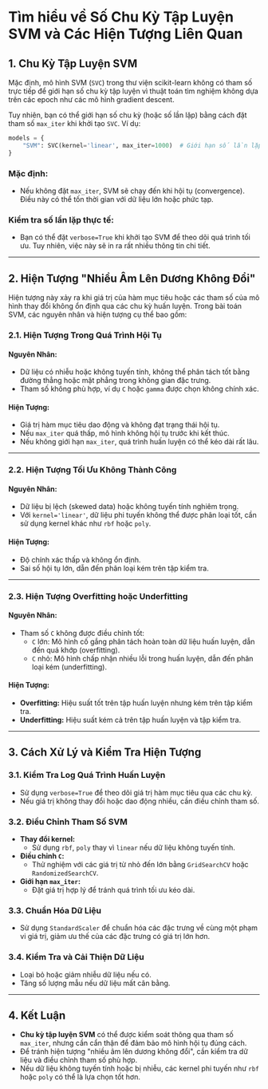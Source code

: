 # Tìm hiểu về Số Chu Kỳ Tập Luyện SVM và Các Hiện Tượng Liên Quan

## **1. Chu Kỳ Tập Luyện SVM**

Mặc định, mô hình SVM (`SVC`) trong thư viện scikit-learn không có tham số trực tiếp để giới hạn số chu kỳ tập luyện vì thuật toán tìm nghiệm không dựa trên các epoch như các mô hình gradient descent.

Tuy nhiên, bạn có thể giới hạn số chu kỳ (hoặc số lần lặp) bằng cách đặt tham số `max_iter` khi khởi tạo `SVC`. Ví dụ:

```python
models = {
    "SVM": SVC(kernel='linear', max_iter=1000)  # Giới hạn số lần lặp tối đa là 1000
}
```

### **Mặc định:**
- Nếu không đặt `max_iter`, SVM sẽ chạy đến khi hội tụ (convergence). Điều này có thể tốn thời gian với dữ liệu lớn hoặc phức tạp.

### **Kiểm tra số lần lặp thực tế:**
- Bạn có thể đặt `verbose=True` khi khởi tạo SVM để theo dõi quá trình tối ưu. Tuy nhiên, việc này sẽ in ra rất nhiều thông tin chi tiết.

---

## **2. Hiện Tượng "Nhiều Âm Lên Dương Không Đổi"**

Hiện tượng này xảy ra khi giá trị của hàm mục tiêu hoặc các tham số của mô hình thay đổi không ổn định qua các chu kỳ huấn luyện. Trong bài toán SVM, các nguyên nhân và hiện tượng cụ thể bao gồm:

### **2.1. Hiện Tượng Trong Quá Trình Hội Tụ**

#### **Nguyên Nhân:**
- Dữ liệu có nhiễu hoặc không tuyến tính, không thể phân tách tốt bằng đường thẳng hoặc mặt phẳng trong không gian đặc trưng.
- Tham số không phù hợp, ví dụ `C` hoặc `gamma` được chọn không chính xác.

#### **Hiện Tượng:**
- Giá trị hàm mục tiêu dao động và không đạt trạng thái hội tụ.
- Nếu `max_iter` quá thấp, mô hình không hội tụ trước khi kết thúc.
- Nếu không giới hạn `max_iter`, quá trình huấn luyện có thể kéo dài rất lâu.

---

### **2.2. Hiện Tượng Tối Ưu Không Thành Công**

#### **Nguyên Nhân:**
- Dữ liệu bị lệch (skewed data) hoặc không tuyến tính nghiêm trọng.
- Với `kernel='linear'`, dữ liệu phi tuyến không thể được phân loại tốt, cần sử dụng kernel khác như `rbf` hoặc `poly`.

#### **Hiện Tượng:**
- Độ chính xác thấp và không ổn định.
- Sai số hội tụ lớn, dẫn đến phân loại kém trên tập kiểm tra.

---

### **2.3. Hiện Tượng Overfitting hoặc Underfitting**

#### **Nguyên Nhân:**
- Tham số `C` không được điều chỉnh tốt:
  - `C` lớn: Mô hình cố gắng phân tách hoàn toàn dữ liệu huấn luyện, dẫn đến quá khớp (overfitting).
  - `C` nhỏ: Mô hình chấp nhận nhiều lỗi trong huấn luyện, dẫn đến phân loại kém (underfitting).

#### **Hiện Tượng:**
- **Overfitting:** Hiệu suất tốt trên tập huấn luyện nhưng kém trên tập kiểm tra.
- **Underfitting:** Hiệu suất kém cả trên tập huấn luyện và tập kiểm tra.

---

## **3. Cách Xử Lý và Kiểm Tra Hiện Tượng**

### **3.1. Kiểm Tra Log Quá Trình Huấn Luyện**
- Sử dụng `verbose=True` để theo dõi giá trị hàm mục tiêu qua các chu kỳ.
- Nếu giá trị không thay đổi hoặc dao động nhiều, cần điều chỉnh tham số.

### **3.2. Điều Chỉnh Tham Số SVM**
- **Thay đổi kernel:**
  - Sử dụng `rbf`, `poly` thay vì `linear` nếu dữ liệu không tuyến tính.
- **Điều chỉnh `C`:**
  - Thử nghiệm với các giá trị từ nhỏ đến lớn bằng `GridSearchCV` hoặc `RandomizedSearchCV`.
- **Giới hạn `max_iter`:**
  - Đặt giá trị hợp lý để tránh quá trình tối ưu kéo dài.

### **3.3. Chuẩn Hóa Dữ Liệu**
- Sử dụng `StandardScaler` để chuẩn hóa các đặc trưng về cùng một phạm vi giá trị, giảm ưu thế của các đặc trưng có giá trị lớn hơn.

### **3.4. Kiểm Tra và Cải Thiện Dữ Liệu**
- Loại bỏ hoặc giảm nhiễu dữ liệu nếu có.
- Tăng số lượng mẫu nếu dữ liệu mất cân bằng.

---

## **4. Kết Luận**
- **Chu kỳ tập luyện SVM** có thể được kiểm soát thông qua tham số `max_iter`, nhưng cần cẩn thận để đảm bảo mô hình hội tụ đúng cách.
- Để tránh hiện tượng "nhiều âm lên dương không đổi", cần kiểm tra dữ liệu và điều chỉnh tham số phù hợp.
- Nếu dữ liệu không tuyến tính hoặc bị nhiễu, các kernel phi tuyến như `rbf` hoặc `poly` có thể là lựa chọn tốt hơn.
